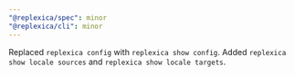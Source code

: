 ```yaml
---
"@replexica/spec": minor
"@replexica/cli": minor
---
```


Replaced `replexica config` with `replexica show config`. Added `replexica show locale sources` and `replexica show locale targets`.
